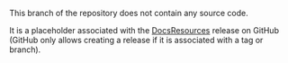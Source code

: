 This branch of the repository does not contain any source code.

It is a placeholder associated with the [DocsResources](https://github.com/BrownBiomechanics/Autoscoper/releases/tag/docs-resources) release on GitHub (GitHub only allows creating a release if it is associated with a tag or branch).

